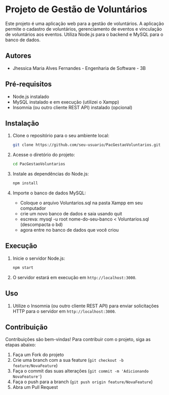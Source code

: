 # Projeto de Gestão de Voluntários
Este projeto é uma aplicação web para a gestão de voluntários. A aplicação permite o cadastro de voluntários, gerenciamento de eventos e vinculação de voluntários aos eventos. Utiliza Node.js para o backend e MySQL para o banco de dados.

## Autores
- Jhessica Maria Alves Fernandes - Engenharia de Software - 3B

## Pré-requisitos
- Node.js instalado
- MySQL instalado e em execução (utilizei o Xampp)
- Insomnia (ou outro cliente REST API) instalado (opcional)

## Instalação
1. Clone o repositório para o seu ambiente local:
   ```bash
   git clone https://github.com/seu-usuario/PacGestaoVoluntarios.git
   ```

2. Acesse o diretório do projeto:
   ```bash
   cd PacGestaoVoluntarios
   ```

3. Instale as dependências do Node.js:
   ```bash
   npm install
   ```

4. Importe o banco de dados MySQL:
   - Coloque o arquivo Voluntarios.sql na pasta Xampp em seu computador
   - crie um novo banco de dados e saia usando quit
   - escreva: mysql -u root nome-do-seu-banco < Voluntarios.sql (descompacta o bd)
   - agora entre no banco de dados que você criou
   

## Execução
1. Inicie o servidor Node.js:
   ```bash
   npm start
   ```

2. O servidor estará em execução em `http://localhost:3000`.

## Uso
1. Utilize o Insomnia (ou outro cliente REST API) para enviar solicitações HTTP para o servidor em `http://localhost:3000`.

## Contribuição
Contribuições são bem-vindas! Para contribuir com o projeto, siga as etapas abaixo:
1. Faça um Fork do projeto
2. Crie uma branch com a sua feature (`git checkout -b feature/NovaFeature`)
3. Faça o commit das suas alterações (`git commit -m 'Adicionando NovaFeature'`)
4. Faça o push para a branch (`git push origin feature/NovaFeature`)
5. Abra um Pull Request
